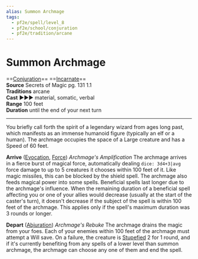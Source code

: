 ```yaml
---
alias: Summon Archmage
tags:
  - pf2e/spell/level_8
  - pf2e/school/conjuration
  - pf2e/tradition/arcane
---
```


# Summon Archmage

==[Conjuration](../../../Traits/Conjuration.md)== ==[Incarnate](../../../Traits/Incarnate.md)==  
__Source__ Secrets of Magic pg. 131 1.1  
**Traditions** arcane  
**Cast** ►►► material, somatic, verbal  
**Range** 100 feet  
**Duration** until the end of your next turn

---

You briefly call forth the spirit of a legendary wizard from ages long past, which manifests as an immense humanoid figure (typically an elf or a human). The archmage occupies the space of a Large creature and has a Speed of 60 feet.

**Arrive** ([Evocation](../../../Traits/Evocation.md), [Force](../../../Traits/Force.md)) _Archmage's Amplification_ The archmage arrives in a fierce burst of magical force, automatically dealing `dice: 3d4+3|avg` force damage to up to 5 creatures it chooses within 100 feet of it. Like magic missiles, this can be blocked by the shield spell. The archmage also feeds magical power into some spells. Beneficial spells last longer due to the archmage's influence. When the remaining duration of a beneficial spell affecting you or one of your allies would decrease (usually at the start of the caster's turn), it doesn't decrease if the subject of the spell is within 100 feet of the archmage. This applies only if the spell's maximum duration was 3 rounds or longer.

**Depart** ([Abjuration](../../../Traits/Abjuration.md)) _Archmage's Rebuke_ The archmage drains the magic from your foes. Each of your enemies within 100 feet of the archmage must attempt a Will save. On a failure, the creature is [Stupefied](../../../Conditions/Stupefied.md) 2 for 1 round, and if it's currently benefiting from any spells of a lower level than summon archmage, the archmage can choose any one of them and end the spell.
